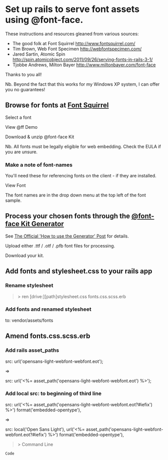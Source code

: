 # Set up rails to serve font assets using @font-face.
These instructions and resources gleaned from various sources:

- The good folk at Font Squirrel http://www.fontsquirrel.com/
- Tim Brown, Web Font Specimen http://webfontspecimen.com/
- Jared Sartin, Atomic Spin http://spin.atomicobject.com/2011/09/26/serving-fonts-in-rails-3-1/
- Tjobbe Andrews, Milton Bayer http://www.miltonbayer.com/font-face

Thanks to you all!

Nb. Beyond the fact that this works for my Windows XP system, I can offer you no guarantees!

## Browse for fonts at [Font Squirrel](http://www.fontsquirrel.com/fontface)

Select a font

View @ff Demo

Download & unzip @font-face Kit

Nb. All fonts must be legally eligible for web embedding. Check the EULA if you are unsure.

### Make a note of font-names
You'll need these for referencing fonts on the client - if they are installed.

View Font

The font names are in the drop down menu at the top left of the font sample.

## Process your chosen fonts through the [@font-face Kit Generator](http://fontsquirrel.com/fontface/generator)
See [The Official 'How to use the Generator' Post](http://www.fontsquirrel.com/forum/discussion/5/generator-the-official-how-to-use-the-generator-post#Item_1) for details.

Upload either .ttf / .otf / .pfb font files for processing.

Download your kit.

## Add fonts and stylesheet.css to your rails app
### Rename stylesheet
>\> ren [drive:][path]stylesheet.css fonts.css.scss.erb

### Add fonts and renamed stylesheet
to: vendor/assets/fonts

## Amend fonts.css.scss.erb
### Add rails asset_paths
src: url('opensans-light-webfont-webfont.eot');

=>

src: url('<%= asset_path('opensans-light-webfont-webfont.eot') %>');

### Add local src: to beginning of third line
src: url('<%= asset_path('opensans-light-webfont-webfont.eot?#iefix') %>') format('embedded-opentype'),

=>

src: local('Open Sans Light'), url('<%= asset_path('opensans-light-webfont-webfont.eot?#iefix') %>') format('embedded-opentype'),

>\> Command Line

    Code
